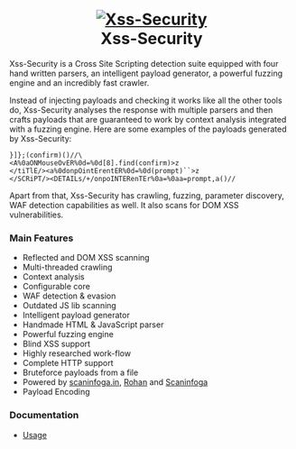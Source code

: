 <h1 align="center">
  <br>
  <a href="https://github.com/scaninfoga/Xss-Security"><img src="http://scaninfoga.in/wp-content/uploads/2022/04/scaninfoga.png" alt="Xss-Security"></a>
  <br>
  Xss-Security
  <br>
</h1>



Xss-Security is a Cross Site Scripting detection suite equipped with four hand written parsers, an intelligent payload generator, a powerful fuzzing engine and an incredibly fast crawler.

Instead of injecting payloads and checking it works like all the other tools do, Xss-Security analyses the response with multiple parsers and then crafts payloads that are guaranteed to work by context analysis integrated with a fuzzing engine.
Here are some examples of the payloads generated by Xss-Security:
```
}]};(confirm)()//\
<A%0aONMouseOvER%0d=%0d[8].find(confirm)>z
</tiTlE/><a%0donpOintErentER%0d=%0d(prompt)``>z
</SCRiPT/><DETAILs/+/onpoINTERenTEr%0a=%0aa=prompt,a()//
```
Apart from that, Xss-Security has crawling, fuzzing, parameter discovery, WAF detection capabilities as well. It also scans for DOM XSS vulnerabilities.

### Main Features
- Reflected and DOM XSS scanning
- Multi-threaded crawling
- Context analysis
- Configurable core
- WAF detection & evasion
- Outdated JS lib scanning
- Intelligent payload generator
- Handmade HTML & JavaScript parser
- Powerful fuzzing engine
- Blind XSS support
- Highly researched work-flow
- Complete HTTP support
- Bruteforce payloads from a file
- Powered by [scaninfoga.in](https://scaninfoga.in), [Rohan](https://www.instagram.com/rohan_nahak.h.r/) and [Scaninfoga](https://www.scaninfoga.in/tools-software)
- Payload Encoding

### Documentation
- [Usage](https://github.com/scaninfoga/Xss-Security)



